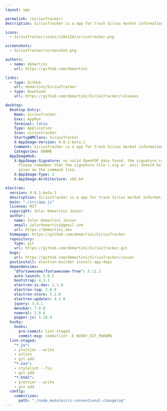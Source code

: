 ```yaml
---
layout: app

permalink: /SiriusTracker/
description: SiriusTracker is a app for track Sirius market information.

icons:
  - SiriusTracker/icons/128x128/siriustracker.png

screenshots:
  - SiriusTracker/screenshot.png

authors:
  - name: demartini
    url: https://github.com/demartini

links:
  - type: GitHub
    url: demartini/SiriusTracker
  - type: Download
    url: https://github.com/demartini/SiriusTracker/releases

desktop:
  Desktop Entry:
    Name: SiriusTracker
    Exec: AppRun
    Terminal: false
    Type: Application
    Icon: siriustracker
    StartupWMClass: SiriusTracker
    X-AppImage-Version: 0.0.1-beta.1
    Comment: SiriusTracker is a app for track Sirius market information.
    Categories: GNOME
  AppImageHub:
    X-AppImage-Signature: no valid OpenPGP data found. the signature could not be verified.
      Please remember that the signature file (.sig or .asc) should be the first file
      given on the command line.
    X-AppImage-Type: 2
    X-AppImage-Architecture: x86_64

electron:
  version: 0.0.1-beta.1
  description: SiriusTracker is a app for track Sirius market information.
  main: "./src/app.js"
  license: MIT
  copyright: Iolar Demartini Junior
  author:
    name: Iolar Demartini Junior
    email: iolardemartini@gmail.com
    url: https://demartini.dev
  homepage: https://github.com/demartini/SiriusTracker
  repository:
    type: git
    url: https://github.com/demartini/SiriusTracker.git
  bugs:
    url: https://github.com/demartini/SiriusTracker/issues
  postinstall: electron-builder install-app-deps
  dependencies:
    "@fortawesome/fontawesome-free": 5.11.2
    auto-launch: 5.0.5
    bootstrap: 4.3.1
    electron-is-dev: 1.1.0
    electron-log: 3.0.9
    electron-store: 5.1.0
    electron-updater: 4.2.0
    jquery: 3.4.1
    menubar: 7.0.0
    numeral: 2.0.6
    popper.js: 1.16.0
  husky:
    hooks:
      pre-commit: lint-staged
      commit-msg: commitlint -E HUSKY_GIT_PARAMS
  lint-staged:
    "*.js":
    - prettier --write
    - eslint
    - git add
    "*.css":
    - stylelint --fix
    - git add
    "*.html":
    - prettier --write
    - git add
  config:
    commitizen:
      path: "./node_modules/cz-conventional-changelog"
---
```

